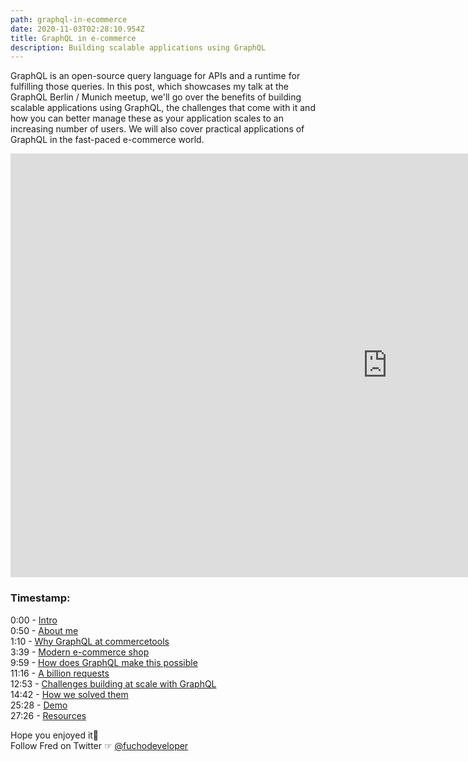 ```yaml
---
path: graphql-in-ecommerce
date: 2020-11-03T02:28:10.954Z
title: GraphQL in e-commerce
description: Building scalable applications using GraphQL
---
```


GraphQL is an open-source query language for APIs and a runtime for fulfilling those queries. In this post, which showcases my talk at the GraphQL Berlin / Munich meetup, we'll go over the benefits of building scalable applications using GraphQL, the challenges that come with it and how you can better manage these as your application scales to an increasing number of users. We will also cover practical applications of GraphQL in the fast-paced e-commerce world.

<iframe width="1206" height="678" src="https://www.youtube.com/embed/WYEJd4j6TM0" frameborder="0" allow="accelerometer; autoplay; clipboard-write; encrypted-media; gyroscope; picture-in-picture" allowfullscreen></iframe>

### Timestamp:
0:00 - [Intro](https://youtu.be/WYEJd4j6TM0)\
0:50 - [About me](https://youtu.be/WYEJd4j6TM0?t=50)\
1:10 - [Why GraphQL at commercetools](https://youtu.be/WYEJd4j6TM0?t=70)\
3:39 - [Modern e-commerce shop](https://youtu.be/WYEJd4j6TM0?t=219)\
9:59 - [How does GraphQL make this possible](https://youtu.be/WYEJd4j6TM0?t=599)\
11:16 - [A billion requests](https://youtu.be/WYEJd4j6TM0?t=676)\
12:53 - [Challenges building at scale with GraphQL](https://youtu.be/WYEJd4j6TM0?t=773)\
14:42 - [How we solved them](https://youtu.be/WYEJd4j6TM0?t=882)\
25:28 - [Demo](https://youtu.be/WYEJd4j6TM0?t=1528)\
27:26 - [Resources](https://youtu.be/WYEJd4j6TM0?t=1646)

Hope you enjoyed it🥳  
Follow Fred on Twitter ☞ [@fuchodeveloper](https://twitter.com/fuchodeveloper)